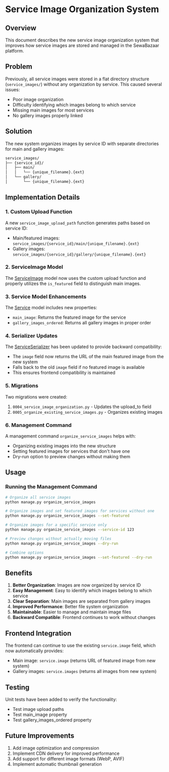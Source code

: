 # Service Image Organization System

## Overview

This document describes the new service image organization system that improves how service images are stored and managed in the SewaBazaar platform.

## Problem

Previously, all service images were stored in a flat directory structure (`service_images/`) without any organization by service. This caused several issues:

- Poor image organization
- Difficulty identifying which images belong to which service
- Missing main images for most services
- No gallery images properly linked

## Solution

The new system organizes images by service ID with separate directories for main and gallery images:

```bash
service_images/
├── {service_id}/
│   ├── main/
│   │   └── {unique_filename}.{ext}
│   └── gallery/
│       └── {unique_filename}.{ext}
```

## Implementation Details

### 1. Custom Upload Function

A new `service_image_upload_path` function generates paths based on service ID:

- Main/featured images: `service_images/{service_id}/main/{unique_filename}.{ext}`
- Gallery images: `service_images/{service_id}/gallery/{unique_filename}.{ext}`

### 2. ServiceImage Model

The [ServiceImage](file:///d:/Semester%20Final%20Project/6th%20Sem%20Final%20Project/SewaBazaar/backend/apps/services/models.py#L148-L174) model now uses the custom upload function and properly utilizes the `is_featured` field to distinguish main images.

### 3. Service Model Enhancements

The [Service](file:///d:/Semester%20Final%20Project/6th%20Sem%20Final%20Project/SewaBazaar/backend/apps/services/models.py#L36-L117) model includes new properties:

- `main_image`: Returns the featured image for the service
- `gallery_images_ordered`: Returns all gallery images in proper order

### 4. Serializer Updates

The [ServiceSerializer](file:///d:/Semester%20Final%20Project/6th%20Sem%20Final%20Project/SewaBazaar/backend/apps/services/serializers.py#L35-L112) has been updated to provide backward compatibility:

- The `image` field now returns the URL of the main featured image from the new system
- Falls back to the old `image` field if no featured image is available
- This ensures frontend compatibility is maintained

### 5. Migrations

Two migrations were created:

1. `0004_service_image_organization.py` - Updates the upload_to field
2. `0005_organize_existing_service_images.py` - Organizes existing images

### 6. Management Command

A management command `organize_service_images` helps with:

- Organizing existing images into the new structure
- Setting featured images for services that don't have one
- Dry-run option to preview changes without making them

## Usage

### Running the Management Command

```bash
# Organize all service images
python manage.py organize_service_images

# Organize images and set featured images for services without one
python manage.py organize_service_images --set-featured

# Organize images for a specific service only
python manage.py organize_service_images --service-id 123

# Preview changes without actually moving files
python manage.py organize_service_images --dry-run

# Combine options
python manage.py organize_service_images --set-featured --dry-run
```

## Benefits

1. **Better Organization**: Images are now organized by service ID
2. **Easy Management**: Easy to identify which images belong to which service
3. **Clear Separation**: Main images are separated from gallery images
4. **Improved Performance**: Better file system organization
5. **Maintainable**: Easier to manage and maintain image files
6. **Backward Compatible**: Frontend continues to work without changes

## Frontend Integration

The frontend can continue to use the existing `service.image` field, which now automatically provides:

- Main image: `service.image` (returns URL of featured image from new system)
- Gallery images: `service.images` (returns all images from new system)

## Testing

Unit tests have been added to verify the functionality:

- Test image upload paths
- Test main_image property
- Test gallery_images_ordered property

## Future Improvements

1. Add image optimization and compression
2. Implement CDN delivery for improved performance
3. Add support for different image formats (WebP, AVIF)
4. Implement automatic thumbnail generation
